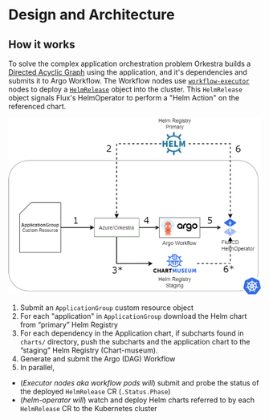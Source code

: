 # Design and Architecture

## How it works

To solve the complex application orchestration problem Orkestra builds a [Directed Acyclic Graph](https://en.wikipedia.org/wiki/Directed_acyclic_graph) using the application, and it's dependencies and submits it to Argo Workflow. The Workflow nodes use [`workflow-executor`](https://argoproj.github.io/argo/workflow-executors/) nodes to deploy a [`HelmRelease`](https://docs.fluxcd.io/projects/helm-operator/en/stable/references/helmrelease-custom-resource/#helm.fluxcd.io/v1.HelmReleaseSpec) object into the cluster. This `HelmRelease` object signals Flux's HelmOperator to perform a "Helm Action" on the referenced chart.

<p align="center"><img src="../assets/orkestra-core.png" width="750x" /></p>

1. Submit an `ApplicationGroup` custom resource object
2. For each "application" in `ApplicationGroup` download the Helm chart from “primary” Helm Registry
3. For each dependency in the Application chart, if subcharts found in `charts/` directory, push the subcharts and the application chart to the ”staging” Helm Registry (Chart-museum).
4. Generate and submit the Argo (DAG) Workflow
5. In parallel,

- (*Executor nodes aka workflow pods will*) submit and probe the status of the deployed `HelmRelease` CR (`.Status.Phase`)
- (*helm-operator will*) watch and deploy Helm charts referred to by each `HelmRelease` CR to the Kubernetes cluster
